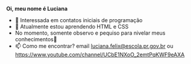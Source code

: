 **Oi, meu nome é Luciana**
- 👀 Interessada em contatos iniciais de programação
- 🌱 Atualmente estou aprendendo HTML e CSS
- No momento, somente observo e pequiso para nivelar meus conhecimentos🙈
- 📫 Como me encontrar? email luciana.felix@escola.pr.gov.br ou https://www.youtube.com/channel/UCbE1NXoO_2emtPqKWF9eAXA



